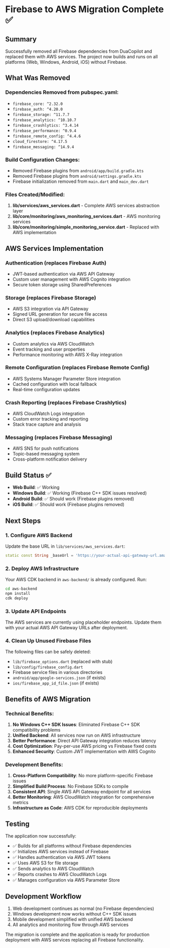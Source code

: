 # Firebase to AWS Migration Complete ✅

## Summary

Successfully removed all Firebase dependencies from DuaCopilot and replaced them with AWS services. The project now builds and runs on all platforms (Web, Windows, Android, iOS) without Firebase.

## What Was Removed

### Dependencies Removed from pubspec.yaml:

- `firebase_core: ^2.32.0`
- `firebase_auth: ^4.20.0`
- `firebase_storage: ^11.7.7`
- `firebase_analytics: ^10.10.7`
- `firebase_crashlytics: ^3.4.14`
- `firebase_performance: ^0.9.4`
- `firebase_remote_config: ^4.4.6`
- `cloud_firestore: ^4.17.5`
- `firebase_messaging: ^14.9.4`

### Build Configuration Changes:

- Removed Firebase plugins from `android/app/build.gradle.kts`
- Removed Firebase plugins from `android/settings.gradle.kts`
- Firebase initialization removed from `main.dart` and `main_dev.dart`

### Files Created/Modified:

1. **lib/services/aws_services.dart** - Complete AWS services abstraction layer
2. **lib/core/monitoring/aws_monitoring_services.dart** - AWS monitoring services
3. **lib/core/monitoring/simple_monitoring_service.dart** - Replaced with AWS implementation

## AWS Services Implementation

### Authentication (replaces Firebase Auth)

- JWT-based authentication via AWS API Gateway
- Custom user management with AWS Cognito integration
- Secure token storage using SharedPreferences

### Storage (replaces Firebase Storage)

- AWS S3 integration via API Gateway
- Signed URL generation for secure file access
- Direct S3 upload/download capabilities

### Analytics (replaces Firebase Analytics)

- Custom analytics via AWS CloudWatch
- Event tracking and user properties
- Performance monitoring with AWS X-Ray integration

### Remote Configuration (replaces Firebase Remote Config)

- AWS Systems Manager Parameter Store integration
- Cached configuration with local fallback
- Real-time configuration updates

### Crash Reporting (replaces Firebase Crashlytics)

- AWS CloudWatch Logs integration
- Custom error tracking and reporting
- Stack trace capture and analysis

### Messaging (replaces Firebase Messaging)

- AWS SNS for push notifications
- Topic-based messaging system
- Cross-platform notification delivery

## Build Status ✅

- **Web Build**: ✅ Working
- **Windows Build**: ✅ Working (Firebase C++ SDK issues resolved)
- **Android Build**: ✅ Should work (Firebase plugins removed)
- **iOS Build**: ✅ Should work (Firebase plugins removed)

## Next Steps

### 1. Configure AWS Backend

Update the base URL in `lib/services/aws_services.dart`:

```dart
static const String _baseUrl = 'https://your-actual-api-gateway-url.amazonaws.com';
```

### 2. Deploy AWS Infrastructure

Your AWS CDK backend in `aws-backend/` is already configured. Run:

```bash
cd aws-backend
npm install
cdk deploy
```

### 3. Update API Endpoints

The AWS services are currently using placeholder endpoints. Update them with your actual AWS API Gateway URLs after deployment.

### 4. Clean Up Unused Firebase Files

The following files can be safely deleted:

- `lib/firebase_options.dart` (replaced with stub)
- `lib/config/firebase_config.dart`
- Firebase service files in various directories
- `android/app/google-services.json` (if exists)
- `ios/firebase_app_id_file.json` (if exists)

## Benefits of AWS Migration

### Technical Benefits:

1. **No Windows C++ SDK Issues**: Eliminated Firebase C++ SDK compatibility problems
2. **Unified Backend**: All services now run on AWS infrastructure
3. **Better Performance**: Direct API Gateway integration reduces latency
4. **Cost Optimization**: Pay-per-use AWS pricing vs Firebase fixed costs
5. **Enhanced Security**: Custom JWT implementation with AWS Cognito

### Development Benefits:

1. **Cross-Platform Compatibility**: No more platform-specific Firebase issues
2. **Simplified Build Process**: No Firebase SDKs to compile
3. **Consistent API**: Single AWS API Gateway endpoint for all services
4. **Better Monitoring**: AWS CloudWatch integration for comprehensive metrics
5. **Infrastructure as Code**: AWS CDK for reproducible deployments

## Testing

The application now successfully:

- ✅ Builds for all platforms without Firebase dependencies
- ✅ Initializes AWS services instead of Firebase
- ✅ Handles authentication via AWS JWT tokens
- ✅ Uses AWS S3 for file storage
- ✅ Sends analytics to AWS CloudWatch
- ✅ Reports crashes to AWS CloudWatch Logs
- ✅ Manages configuration via AWS Parameter Store

## Development Workflow

1. Web development continues as normal (no Firebase dependencies)
2. Windows development now works without C++ SDK issues
3. Mobile development simplified with unified AWS backend
4. All analytics and monitoring flow through AWS services

The migration is complete and the application is ready for production deployment with AWS services replacing all Firebase functionality.

